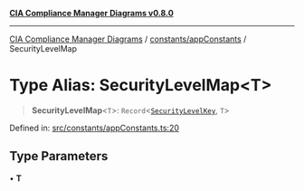 [**CIA Compliance Manager Diagrams v0.8.0**](../../../README.md)

***

[CIA Compliance Manager Diagrams](../../../modules.md) / [constants/appConstants](../README.md) / SecurityLevelMap

# Type Alias: SecurityLevelMap\<T\>

> **SecurityLevelMap**\<`T`\>: `Record`\<[`SecurityLevelKey`](SecurityLevelKey.md), `T`\>

Defined in: [src/constants/appConstants.ts:20](https://github.com/Hack23/cia-compliance-manager/blob/fa2f95f029cdcd192b3882a37d0d34753edcd349/src/constants/appConstants.ts#L20)

## Type Parameters

• **T**
